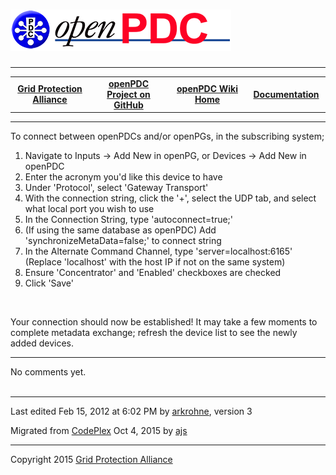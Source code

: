 

<html lang="en" xmlns="http://www.w3.org/1999/xhtml">

<head>

<meta charset="utf-8" />

<title>Using a  Gateway Style Connection between openPDCs and for openPGs</title>



<!--HtmlToGmd.Head-->



<!--/HtmlToGmd.Head-->

</head>

<body>

<h1><a href="https://github.com/GridProtectionAlliance/openPDC/blob/master/Source/Documentation/wiki/openPDC_Home.md"><img src="https://github.com/GridProtectionAlliance/openPDC/blob/master/Source/Documentation/wiki/openPDC_Logo.png" alt="The Open Source Phasor Data Concentrator" /></a></h1>

<hr />

<!--HtmlToGmd.Body-->

<div id="NavigationMenu">

<table style="width: 100%; border-collapse: collapse; border: 0px solid gray;">

<tr>

<td style="width: 25%; text-align:center;"><b><a href="http://www.gridprotectionalliance.org">Grid Protection Alliance</a></b></td>

<td style="width: 25%; text-align:center;"><b><a href="https://github.com/GridProtectionAlliance/openPDC">openPDC Project on GitHub</a></b></td>

<td style="width: 25%; text-align:center;"><b><a href="https://github.com/GridProtectionAlliance/openPDC/blob/master/Documentation/wiki/openPDC_Home.md">openPDC Wiki Home</a></b></td>

<td style="width: 25%; text-align:center;"><b><a href="https://github.com/GridProtectionAlliance/openPDC/blob/master/Documentation/wiki/openPDC_Documentation_Home.md">Documentation</a></b></td>

</tr>

</table>

</div>

<hr />

<!--/HtmlToGmd.Body-->



<div class="WikiContent">

<div class="wikidoc">To connect between openPDCs and/or openPGs, in the subscribing system;<br>

<ol>

<li>Navigate to Inputs -&gt; Add New in openPG, or Devices -&gt; Add New in openPDC

</li><li>Enter the acronym you&#39;d like this device to have </li><li>Under &#39;Protocol&#39;, select &#39;Gateway Transport&#39; </li><li>With the connection string, click the &#39;&#43;&#39;, select the UDP tab, and select what local port you wish to use

</li><li>In the Connection String, type &#39;autoconnect=true;&#39; </li><li>(If using the same database as openPDC) Add &#39;synchronizeMetaData=false;&#39; to connect string

</li><li>In the Alternate Command Channel, type &#39;server=localhost:6165&#39; (Replace &#39;localhost&#39; with the host IP if not on the same system)

</li><li>Ensure &#39;Concentrator&#39; and &#39;Enabled&#39; checkboxes are checked </li><li>Click &#39;Save&#39;</li></ol>

<br>

Your connection should now be established! It may take a few moments to complete metadata exchange; refresh the device list to see the newly added devices.</div>

</div>

<hr />

<div class="WikiComments">

<div id="wikiCommentsEmpty">No comments yet.<br><br></div>

</div>

<div id="footer">

<hr />

Last edited <span class="smartDate" title="2/15/2012 6:02:21 PM" LocalTimeTicks="1329357741">Feb 15, 2012 at 6:02 PM</span> by <a id="wikiEditByLink" href="https://github.com/GridProtectionAlliance/openPDC/blob/master/Source/Documentation/wiki/Contributors/arkrohne.md">arkrohne</a>, version 3<br />

Migrated from <a href="https://openpdc.codeplex.com/wikipage?title=Using%20a%20%22Gateway%20Style%20Connection%22%20between%20openPDCs%20and%2for%20openPGs">CodePlex</a> Oct 4, 2015 by <a href="https://github.com/GridProtectionAlliance/openPDC/blob/master/Source/Documentation/wiki/Contributors/ajstadlin.md">ajs</a>

</div>



<!--HtmlToGmd.Foot-->

<div id="copyright">

<hr />

Copyright 2015 <a href="http://www.gridprotectionoalliance.org">Grid Protection Alliance</a>

</div>

<!--/HtmlToGmd.Foot-->

</body>

</html>


